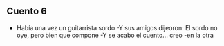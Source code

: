 ## Cuento 6
- Había una vez un guitarrista sordo
-Y sus amigos dijeoron: El sordo no oye, pero bien que compone
-Y se acabo el cuento... creo
-en la otra